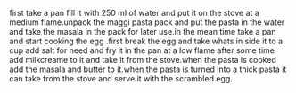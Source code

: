 first take a pan fill it with 250 ml of water and put it on the stove at a medium flame.unpack the maggi pasta  pack and put the pasta in the water and take the masala in the pack for later use.in the mean time take a pan and start cooking the egg .first break the egg and take whats in side it to a cup add salt for need and fry it in the pan at a low flame after some time add milkcreame to it and take it from the stove.when the pasta is cooked add the masala and butter to it.when the pasta is turned into a thick pasta it can take from the stove and serve it with the scrambled egg.